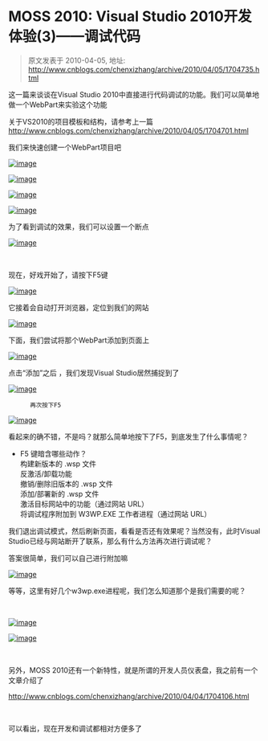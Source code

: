 # MOSS 2010: Visual Studio 2010开发体验(3)——调试代码 
> 原文发表于 2010-04-05, 地址: http://www.cnblogs.com/chenxizhang/archive/2010/04/05/1704735.html 


这一篇来谈谈在Visual Studio 2010中直接进行代码调试的功能。我们可以简单地做一个WebPart来实验这个功能

 关于VS2010的项目模板和结构，请参考上一篇<http://www.cnblogs.com/chenxizhang/archive/2010/04/05/1704701.html>

 我们来快速创建一个WebPart项目吧

 [![image](./images/1704735-image_thumb_1.png "image")](http://images.cnblogs.com/cnblogs_com/chenxizhang/WindowsLiveWriter/MOSS2010VisualStudio20103_DBF0/image_4.png) 

 [![image](./images/1704735-image_thumb_2.png "image")](http://images.cnblogs.com/cnblogs_com/chenxizhang/WindowsLiveWriter/MOSS2010VisualStudio20103_DBF0/image_6.png) 

 [![image](./images/1704735-image_thumb_3.png "image")](http://images.cnblogs.com/cnblogs_com/chenxizhang/WindowsLiveWriter/MOSS2010VisualStudio20103_DBF0/image_8.png) 

 [![image](./images/1704735-image_thumb_4.png "image")](http://images.cnblogs.com/cnblogs_com/chenxizhang/WindowsLiveWriter/MOSS2010VisualStudio20103_DBF0/image_10.png) 

 为了看到调试的效果，我们可以设置一个断点

 [![image](./images/1704735-image_thumb_5.png "image")](http://images.cnblogs.com/cnblogs_com/chenxizhang/WindowsLiveWriter/MOSS2010VisualStudio20103_DBF0/image_12.png) 

  

 现在，好戏开始了，请按下F5键

 [![image](./images/1704735-image_thumb_6.png "image")](http://images.cnblogs.com/cnblogs_com/chenxizhang/WindowsLiveWriter/MOSS2010VisualStudio20103_DBF0/image_14.png) 

 它接着会自动打开浏览器，定位到我们的网站

 [![image](./images/1704735-image_thumb_7.png "image")](http://images.cnblogs.com/cnblogs_com/chenxizhang/WindowsLiveWriter/MOSS2010VisualStudio20103_DBF0/image_16.png) 

 下面，我们尝试将那个WebPart添加到页面上

 [![image](./images/1704735-image_thumb_8.png "image")](http://images.cnblogs.com/cnblogs_com/chenxizhang/WindowsLiveWriter/MOSS2010VisualStudio20103_DBF0/image_18.png) 

 点击“添加”之后 ，我们发现Visual Studio居然捕捉到了

 [![image](./images/1704735-image_thumb_9.png "image")](http://images.cnblogs.com/cnblogs_com/chenxizhang/WindowsLiveWriter/MOSS2010VisualStudio20103_DBF0/image_20.png) 

          再次按下F5

 [![image](./images/1704735-image_thumb_10.png "image")](http://images.cnblogs.com/cnblogs_com/chenxizhang/WindowsLiveWriter/MOSS2010VisualStudio20103_DBF0/image_22.png) 

 看起来的确不错，不是吗？就那么简单地按下了F5，到底发生了什么事情呢？

 * F5 键暗含哪些动作？  
构建新版本的 .wsp 文件  
反激活/卸载功能  
撤销/删除旧版本的 .wsp 文件  
添加/部署新的 .wsp 文件  
激活目标网站中的功能（通过网站 URL）  
将调试程序附加到 W3WP.EXE 工作者进程（通过网站 URL）

 我们退出调试模式，然后刷新页面，看看是否还有效果呢？当然没有，此时Visual Studio已经与网站断开了联系，那么有什么方法再次进行调试呢？

 答案很简单，我们可以自己进行附加嘛

 [![image](./images/1704735-image_thumb_12.png "image")](http://images.cnblogs.com/cnblogs_com/chenxizhang/WindowsLiveWriter/MOSS2010VisualStudio20103_DBF0/image_26.png) 

 等等，这里有好几个w3wp.exe进程呢，我们怎么知道那个是我们需要的呢？

  

 [![image](./images/1704735-image_thumb_11.png "image")](http://images.cnblogs.com/cnblogs_com/chenxizhang/WindowsLiveWriter/MOSS2010VisualStudio20103_DBF0/image_24.png) 

  [![image](./images/1704735-image_thumb_13.png "image")](http://images.cnblogs.com/cnblogs_com/chenxizhang/WindowsLiveWriter/MOSS2010VisualStudio20103_DBF0/image_28.png) 

  

 另外，MOSS 2010还有一个新特性，就是所谓的开发人员仪表盘，我之前有一个文章介绍了

 <http://www.cnblogs.com/chenxizhang/archive/2010/04/04/1704106.html>

  

 可以看出，现在开发和调试都相对方便多了

